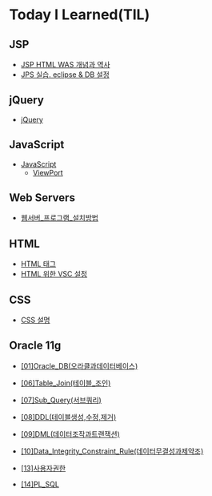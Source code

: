# Today I Learned(TIL)

## JSP
  - [JSP HTML WAS 개념과 역사](https://github.com/MagnaPax/TIL/blob/master/WEB/JSP/jsp.md)
  - [JPS 실습. eclipse & DB 설정](https://github.com/MagnaPax/TIL/blob/master/WEB/JSP/DB_%EC%9D%B4%ED%81%B4%EB%A6%BD%EC%8A%A4%EC%84%A4%EC%A0%95.md)

## jQuery
  - [jQuery](https://github.com/MagnaPax/TIL/blob/master/WEB/jQuery/jQuery.md)

## JavaScript
  - [JavaScript](https://github.com/MagnaPax/TIL/blob/master/WEB/JavaScript/JavaScript.md)  
    - [ViewPort](https://github.com/MagnaPax/TIL/blob/master/WEB/JavaScript/ViewPort.md)


## Web Servers
  * [웹서버_프로그램_설치방법](https://github.com/MagnaPax/TIL/blob/master/WEB/Web%20Servers/%EC%9B%B9%EC%84%9C%EB%B2%84_%ED%94%84%EB%A1%9C%EA%B7%B8%EB%9E%A8_%EC%84%A4%EC%B9%98%EB%B0%A9%EB%B2%95.md)


## HTML
  * [HTML 태그](https://github.com/MagnaPax/TIL/blob/master/WEB/HTML/HTML%ED%83%9C%EA%B7%B8.md)
  * [HTML 위한 VSC 설정](https://github.com/MagnaPax/TIL/blob/master/WEB/HTML/html%EC%9C%84%ED%95%9CVSCode%EC%84%B8%ED%8C%85.md)


## CSS
  * [CSS 설명](https://github.com/MagnaPax/TIL/blob/master/WEB/CSS/CSS.md)


## Oracle 11g
* [[01]Oracle_DB(오라클과데이터베이스)](https://github.com/MagnaPax/TIL/blob/master/DB/Oracle_Programming/%5B01%5DOracle_DB(%EC%98%A4%EB%9D%BC%ED%81%B4%EA%B3%BC%EB%8D%B0%EC%9D%B4%ED%84%B0%EB%B2%A0%EC%9D%B4%EC%8A%A4).md)
 
* [[06]Table_Join(테이블_조인)](https://github.com/MagnaPax/TIL/blob/master/DB/Oracle_Programming/%5B06%5DTable_Join(%ED%85%8C%EC%9D%B4%EB%B8%94_%EC%A1%B0%EC%9D%B8).md)
 
* [[07]Sub_Query(서브쿼리)](https://github.com/MagnaPax/TIL/blob/master/DB/Oracle_Programming/%5B07%5DSub_Query(%EC%84%9C%EB%B8%8C%EC%BF%BC%EB%A6%AC).md)
 
* [[08]DDL(테이블생성,수정,제거)](https://github.com/MagnaPax/TIL/blob/master/DB/Oracle_Programming/%5B08%5DDDL(%ED%85%8C%EC%9D%B4%EB%B8%94%EC%83%9D%EC%84%B1%2C%EC%88%98%EC%A0%95%2C%EC%A0%9C%EA%B1%B0).md)
* [[09]DML(데이터조작과트랜잭션)](https://github.com/MagnaPax/TIL/blob/master/DB/Oracle_Programming/%5B09%5DDML(%EB%8D%B0%EC%9D%B4%ED%84%B0%EC%A1%B0%EC%9E%91%EA%B3%BC%ED%8A%B8%EB%9E%9C%EC%9E%AD%EC%85%98).md)
 
* [[10]Data_Integrity_Constraint_Rule(데이터무결성과제약조)](https://github.com/MagnaPax/TIL/blob/master/DB/Oracle_Programming/%5B10%5DData_Integrity_Constraint_Rule(%EB%8D%B0%EC%9D%B4%ED%84%B0%EB%AC%B4%EA%B2%B0%EC%84%B1%EA%B3%BC%EC%A0%9C%EC%95%BD%EC%A1%B0).md)
 
* [[13]사용자권한](https://github.com/MagnaPax/TIL/blob/master/DB/Oracle_Programming/%5B13%5D%EC%82%AC%EC%9A%A9%EC%9E%90%EA%B6%8C%ED%95%9C.md)

* [[14]PL_SQL](https://github.com/MagnaPax/TIL/blob/master/DB/Oracle_Programming/%5B14%5DPL_SQL.md)








<!--

* Security 학습
  * Stater Class
    * [Module 1](https://github.com/cheese10yun/TIL/blob/master/Spring/security/Starter%20Class/module-01.md)
    * 

-->